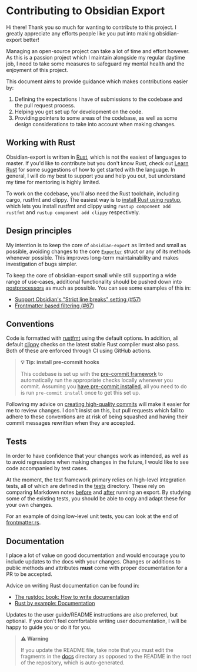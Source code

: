 # Contributing to Obsidian Export

Hi there!
Thank you so much for wanting to contribute to this project.
I greatly appreciate any efforts people like you put into making obsidian-export better!

Managing an open-source project can take a lot of time and effort however.
As this is a passion project which I maintain alongside my regular daytime job, I need to take some measures to safeguard my mental health and the enjoyment of this project.

This document aims to provide guidance which makes contributions easier by:

1. Defining the expectations I have of submissions to the codebase and the pull request process.
2. Helping you get set up for development on the code.
3. Providing pointers to some areas of the codebase, as well as some design considerations to take into account when making changes.

## Working with Rust

Obsidian-export is written in [Rust](https://www.rust-lang.org/), which is not the easiest of languages to master.
If you'd like to contribute but you don't know Rust, check out [Learn Rust](https://www.rust-lang.org/learn) for some suggestions of how to get started with the language.
In general, I will do my best to support you and help you out, but understand my time for mentoring is highly limited.

To work on the codebase, you'll also need the Rust toolchain, including cargo, rustfmt and clippy.
The easiest way is to [install Rust using rustup](https://www.rust-lang.org/tools/install), which lets you install rustfmt and clippy using `rustup component add rustfmt` and `rustup component add clippy` respectively.

## Design principles

My intention is to keep the core of `obsidian-export` as limited and small as possible, avoiding changes to the core [`Exporter`](https://docs.rs/obsidian-export/latest/obsidian_export/struct.Exporter.html) struct or any of its methods whenever possible.
This improves long-term maintainability and makes investigation of bugs simpler.

To keep the core of obsidian-export small while still supporting a wide range of use-cases, additional functionality should be pushed down into [postprocessors](https://docs.rs/obsidian-export/latest/obsidian_export/type.Postprocessor.html) as much as possible.
You can see some examples of this in:

- [Support Obsidian's "Strict line breaks" setting (#57)](https://github.com/zoni/obsidian-export/pull/57)
- [Frontmatter based filtering (#67)](https://github.com/zoni/obsidian-export/pull/67)

## Conventions

Code is formatted with [rustfmt](https://github.com/rust-lang/rustfmt) using the default options.
In addition, all default [clippy](https://github.com/rust-lang/rust-clippy) checks on the latest stable Rust compiler must also pass.
Both of these are enforced through CI using GitHub actions.

> **💡 Tip: install pre-commit hooks**
>
> This codebase is set up with the [pre-commit framework](https://pre-commit.com/) to automatically run the appropriate checks locally whenever you commit.
> Assuming you [have pre-commit installed](https://pre-commit.com/#install), all you need to do is run `pre-commit install` once to get this set up.

Following my advice on [creating high-quality commits](https://nick.groenen.me/notes/high-quality-commits/) will make it easier for me to review changes.
I don't insist on this, but pull requests which fail to adhere to these conventions are at risk of being squashed and having their commit messages rewritten when they are accepted.

## Tests

In order to have confidence that your changes work as intended, as well as to avoid regressions when making changes in the future, I would like to see code accompanied by test cases.

At the moment, the test framework primary relies on high-level integration tests, all of which are defined in the [tests](tests/) directory.
These rely on comparing Markdown notes [before](tests/testdata/input) and [after](tests/testdata/expected) running an export.
By studying some of the existing tests, you should be able to copy and adapt these for your own changes.

For an example of doing low-level unit tests, you can look at the end of [frontmatter.rs](src/frontmatter.rs).

## Documentation

I place a lot of value on good documentation and would encourage you to include updates to the docs with your changes.
Changes or additions to public methods and attributes **must** come with proper documentation for a PR to be accepted.

Advice on writing Rust documentation can be found in:

- [The rustdoc book: How to write documentation](https://doc.rust-lang.org/rustdoc/how-to-write-documentation.html)
- [Rust by example: Documentation](https://doc.rust-lang.org/rust-by-example/meta/doc.html)

Updates to the user guide/README instructions are also preferred, but optional.
If you don't feel comfortable writing user documentation, I will be happy to guide you or do it for you.

> **⚠ Warning**
>
> If you update the README file, take note that you must edit the fragments in the [docs](docs/) directory as opposed to the README in the root of the repository, which is auto-generated.
